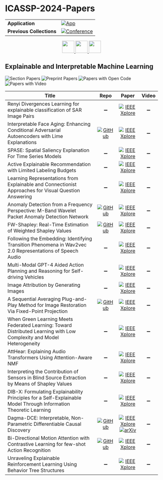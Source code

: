 # ICASSP-2024-Papers

<table>
    <tr>
        <td><strong>Application</strong></td>
        <td>
            <a href="https://huggingface.co/spaces/DmitryRyumin/NewEraAI-Papers" style="float:left;">
                <img src="https://img.shields.io/badge/🤗-NewEraAI--Papers-FFD21F.svg" alt="App" />
            </a>
        </td>
    </tr>
    <tr>
        <td><strong>Previous Collections</strong></td>
        <td>
            <a href="https://github.com/DmitryRyumin/ICASSP-2023-24-Papers/blob/main/README_2023.md">
                <img src="http://img.shields.io/badge/ICASSP-2023-0073AE.svg" alt="Conference">
            </a>
        </td>
    </tr>
</table>

<div align="center">
    <a href="https://github.com/DmitryRyumin/ICASSP-2023-24-Papers/blob/main/sections/2024/main/SLP-P6.md">
        <img src="https://cdn.jsdelivr.net/gh/DmitryRyumin/NewEraAI-Papers@main/images/left.svg" width="40" alt="" />
    </a>
    <a href="https://github.com/DmitryRyumin/ICASSP-2023-24-Papers/">
        <img src="https://cdn.jsdelivr.net/gh/DmitryRyumin/NewEraAI-Papers@main/images/home.svg" width="40" alt="" />
    </a>
    <a href="https://github.com/DmitryRyumin/ICASSP-2023-24-Papers/blob/main/sections/2024/main/BISP-L6.md">
        <img src="https://cdn.jsdelivr.net/gh/DmitryRyumin/NewEraAI-Papers@main/images/right.svg" width="40" alt="" />
    </a>
</div>

## Explainable and Interpretable Machine Learning

![Section Papers](https://img.shields.io/badge/Section%20Papers-18-42BA16) ![Preprint Papers](https://img.shields.io/badge/Preprint%20Papers-1-b31b1b) ![Papers with Open Code](https://img.shields.io/badge/Papers%20with%20Open%20Code-6-1D7FBF) ![Papers with Video](https://img.shields.io/badge/Papers%20with%20Video-0-FF0000)

| **Title** | **Repo** | **Paper** | **Video** |
|-----------|:--------:|:---------:|:---------:|
| Renyi Divergences Learning for explainable classification of SAR Image Pairs | :heavy_minus_sign: | [![IEEE Xplore](https://img.shields.io/badge/IEEE-10448227-E4A42C.svg)](https://ieeexplore.ieee.org/document/10448227) | :heavy_minus_sign: |
| Interpretable Face Aging: Enhancing Conditional Adversarial Autoencoders with Lime Explanations | [![GitHub](https://img.shields.io/github/stars/ckorgial/ICAAE?style=flat)](https://github.com/ckorgial/ICAAE) | [![IEEE Xplore](https://img.shields.io/badge/IEEE-10447128-E4A42C.svg)](https://ieeexplore.ieee.org/document/10447128) | :heavy_minus_sign: |
| SPASE: Spatial Saliency Explanation For Time Series Models | :heavy_minus_sign: | [![IEEE Xplore](https://img.shields.io/badge/IEEE-10447192-E4A42C.svg)](https://ieeexplore.ieee.org/document/10447192) | :heavy_minus_sign: |
| Active Explainable Recommendation with Limited Labeling Budgets | :heavy_minus_sign: | [![IEEE Xplore](https://img.shields.io/badge/IEEE-10446052-E4A42C.svg)](https://ieeexplore.ieee.org/document/10446052) | :heavy_minus_sign: |
| Learning Representations from Explainable and Connectionist Approaches for Visual Question Answering | :heavy_minus_sign: | [![IEEE Xplore](https://img.shields.io/badge/IEEE-10447493-E4A42C.svg)](https://ieeexplore.ieee.org/document/10447493) | :heavy_minus_sign: |
| Anomaly Detection from a Frequency Perspective: M-Band Wavelet Packet Anomaly Detection Network | [![GitHub](https://img.shields.io/github/stars/albertszg/MWADNet?style=flat)](https://github.com/albertszg/MWADNet) | [![IEEE Xplore](https://img.shields.io/badge/IEEE-10445893-E4A42C.svg)](https://ieeexplore.ieee.org/document/10445893) | :heavy_minus_sign: |
| FW-Shapley: Real-Time Estimation of Weighted Shapley Values | [![GitHub](https://img.shields.io/github/stars/sidtandon2014/fw-shapley?style=flat)](https://github.com/sidtandon2014/fw-shapley) | [![IEEE Xplore](https://img.shields.io/badge/IEEE-10446778-E4A42C.svg)](https://ieeexplore.ieee.org/document/10446778) | :heavy_minus_sign: |
| Following the Embedding: Identifying Transition Phenomena in Wav2vec 2.0 Representations of Speech Audio | :heavy_minus_sign: | [![IEEE Xplore](https://img.shields.io/badge/IEEE-10446494-E4A42C.svg)](https://ieeexplore.ieee.org/document/10446494) | :heavy_minus_sign: |
| Multi-Modal GPT-4 Aided Action Planning and Reasoning for Self-driving Vehicles | :heavy_minus_sign: | [![IEEE Xplore](https://img.shields.io/badge/IEEE-10446745-E4A42C.svg)](https://ieeexplore.ieee.org/document/10446745) | :heavy_minus_sign: |
| Image Attribution by Generating Images | :heavy_minus_sign: | [![IEEE Xplore](https://img.shields.io/badge/IEEE-10446580-E4A42C.svg)](https://ieeexplore.ieee.org/document/10446580) | :heavy_minus_sign: |
| A Sequential Averaging Plug-and-Play Method for Image Restoration Via Fixed-Point Projection | [![GitHub](https://img.shields.io/github/stars/zsc15/SAM-PRO?style=flat)](https://github.com/zsc15/SAM-PRO) | [![IEEE Xplore](https://img.shields.io/badge/IEEE-10447034-E4A42C.svg)](https://ieeexplore.ieee.org/document/10447034) | :heavy_minus_sign: |
| When Green Learning Meets Federated Learning: Toward Distributed Learning with Low Complexity and Model Heterogeneity | :heavy_minus_sign: | [![IEEE Xplore](https://img.shields.io/badge/IEEE-10445986-E4A42C.svg)](https://ieeexplore.ieee.org/document/10445986) | :heavy_minus_sign: |
| AttHear: Explaining Audio Transformers Using Attention-Aware NMF | :heavy_minus_sign: | [![IEEE Xplore](https://img.shields.io/badge/IEEE-10447390-E4A42C.svg)](https://ieeexplore.ieee.org/document/10447390) | :heavy_minus_sign: |
| Interpreting the Contribution of Sensors in Blind Source Extraction by Means of Shapley Values | :heavy_minus_sign: | [![IEEE Xplore](https://img.shields.io/badge/IEEE-10184079-E4A42C.svg)](https://ieeexplore.ieee.org/document/10184079) | :heavy_minus_sign: |
| DIB-X: Formulating Explainability Principles for a Self-Explainable Model Through Information Theoretic Learning | :heavy_minus_sign: | [![IEEE Xplore](https://img.shields.io/badge/IEEE-10447094-E4A42C.svg)](https://ieeexplore.ieee.org/document/10447094) | :heavy_minus_sign: |
| Dagma-DCE: Interpretable, Non-Parametric Differentiable Causal Discovery | [![GitHub](https://img.shields.io/github/stars/DanWaxman/DAGMA-DCE?style=flat)](https://github.com/DanWaxman/DAGMA-DCE) | [![IEEE Xplore](https://img.shields.io/badge/IEEE-10447094-E4A42C.svg)](https://ieeexplore.ieee.org/document/10384714) <br/> [![arXiv](https://img.shields.io/badge/arXiv-2401.02930-b31b1b.svg)](https://arxiv.org/abs/2401.02930) | :heavy_minus_sign: |
| Bi-Directional Motion Attention with Contrastive Learning for few-shot Action Recognition | [![GitHub](https://img.shields.io/github/stars/YWCandGHY/BiMACL?style=flat)](https://github.com/YWCandGHY/BiMACL) | [![IEEE Xplore](https://img.shields.io/badge/IEEE-10447209-E4A42C.svg)](https://ieeexplore.ieee.org/document/10447209) | :heavy_minus_sign: |
| Unraveling Explainable Reinforcement Learning Using Behavior Tree Structures | :heavy_minus_sign: | [![IEEE Xplore](https://img.shields.io/badge/IEEE-10446357-E4A42C.svg)](https://ieeexplore.ieee.org/document/10446357) | :heavy_minus_sign: |